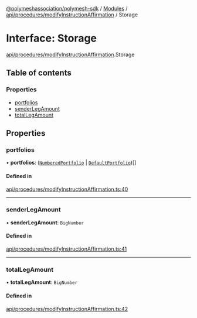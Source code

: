 [@polymeshassociation/polymesh-sdk](../README.md) / [Modules](../modules.md) / [api/procedures/modifyInstructionAffirmation](../modules/api_procedures_modifyInstructionAffirmation.md) / Storage

# Interface: Storage

[api/procedures/modifyInstructionAffirmation](../modules/api_procedures_modifyInstructionAffirmation.md).Storage

## Table of contents

### Properties

- [portfolios](api_procedures_modifyInstructionAffirmation.Storage.md#portfolios)
- [senderLegAmount](api_procedures_modifyInstructionAffirmation.Storage.md#senderlegamount)
- [totalLegAmount](api_procedures_modifyInstructionAffirmation.Storage.md#totallegamount)

## Properties

### portfolios

• **portfolios**: ([`NumberedPortfolio`](../classes/api_entities_NumberedPortfolio.NumberedPortfolio.md) \| [`DefaultPortfolio`](../classes/api_entities_DefaultPortfolio.DefaultPortfolio.md))[]

#### Defined in

[api/procedures/modifyInstructionAffirmation.ts:40](https://github.com/PolymathNetwork/polymesh-sdk/blob/31dfa0dc/src/api/procedures/modifyInstructionAffirmation.ts#L40)

___

### senderLegAmount

• **senderLegAmount**: `BigNumber`

#### Defined in

[api/procedures/modifyInstructionAffirmation.ts:41](https://github.com/PolymathNetwork/polymesh-sdk/blob/31dfa0dc/src/api/procedures/modifyInstructionAffirmation.ts#L41)

___

### totalLegAmount

• **totalLegAmount**: `BigNumber`

#### Defined in

[api/procedures/modifyInstructionAffirmation.ts:42](https://github.com/PolymathNetwork/polymesh-sdk/blob/31dfa0dc/src/api/procedures/modifyInstructionAffirmation.ts#L42)
